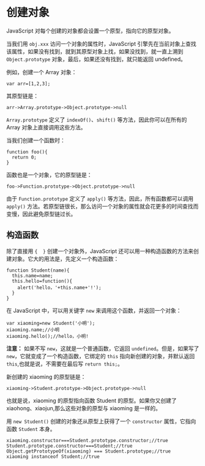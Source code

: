# 创建对象
JavaScript 对每个创建的对象都会设置一个原型，指向它的原型对象。

当我们用 `obj.xxx` 访问一个对象的属性时，JavaScript 引擎先在当前对象上查找该属性，如果没有找到，就到其原型对象上找，如果没找到，就一直上溯到 `Object.prototype` 对象，最后，如果还没有找到，就只能返回 undefined。

例如，创建一个 Array 对象：

    var arr=[1,2,3];

其原型链是：

    arr->Array.prototype->Object.prototype->null

`Array.prototype` 定义了 `indexOf()`、`shift()` 等方法，因此你可以在所有的 Array 对象上直接调用这些方法。

当我们创建一个函数时：

    function foo(){
      return 0;
    }

函数也是一个对象，它的原型链是：

    foo->Function.prototype->Object.prototype->null
由于 `Function.prototype` 定义了 `apply()` 等方法，因此，所有函数都可以调用 `apply()` 方法。若原型链很长，那么访问一个对象的属性就会花更多的时间查找而变慢，因此避免原型链过长。

## 构造函数
除了直接用 `{  }` 创建一个对象外，JavaScript 还可以用一种构造函数的方法来创建对象。它大的用法是，先定义一个构造函数：

    function Student(name){
      this.name=name;
      this.hello=function(){
        alert('hello，'+this.name+'!');
      }
    }

在 JavaScript 中，可以用关键字 `new` 来调用这个函数，并返回一个对象：

    var xiaoming=new Student('小明');
    xiaoming.name;//小明
    xiaoming.hello();//hello，小明!

**注意：** 如果不写 `new`，这就是一个普通函数，它返回 `undefined`。但是，如果写了 `new`，它就变成了一个构造函数，它绑定的 `this` 指向新创建的对象，并默认返回 `this`,也就是说，不需要在最后写 `return this;`。  

新创建的 xiaoming 的原型链是：

    xiaoming->Student.prototype->Object.prototype->null

也就是说，xiaoming 的原型指向函数 Student 的原型。如果你又创建了xiaohong、xiaojun,那么这些对象的原型与 xiaoming 是一样的。

用 `new Student()` 创建的对象还从原型上获得了一个 `constructor` 属性，它指向函数 `Student` 本身。

    xiaoming.constructor===Student.prototype.constructor;//true
    Student.prototype.constructor===Student;//true
    Object.getPrototypeOf(xiaoming) === Student.prototype;//true
    xiaoming instanceof Student;//true
    
